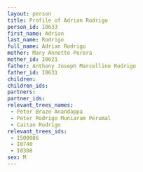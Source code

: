 ```yaml
---
layout: person
title: Profile of Adrian Rodrigo
person_id: I0633
first_name: Adrian
last_name: Rodrigo
full_name: Adrian Rodrigo
mother: Mary Annette Perera
mother_id: I0621
father: Anthony Joseph Marcelline Rodrigo
father_id: I0631
children:
children_ids:
partners:
partner_ids:
relevant_trees_names:
 - Peter Braze Anandappa
 - Peter Rodrigo Muniaram Perumal
 - Caitan Rodrigo
relevant_trees_ids:
 - I500086
 - I0740
 - I0308
sex: M
---
```


